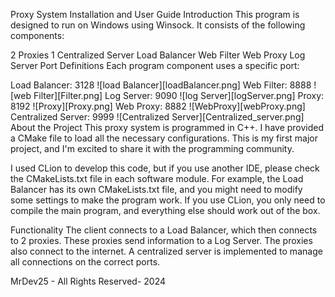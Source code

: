 Proxy System 
Installation and User Guide
Introduction
This program is designed to run on Windows using Winsock. It consists of the following components:

2 Proxies
1 Centralized Server
Load Balancer
Web Filter
Web Proxy
Log Server
Port Definitions
Each program component uses a specific port:

Load Balancer: 3128
![load Balancer][loadBalancer.png]
Web Filter: 8888 
![web Filter][Filter.png]
Log Server: 9090
![log Server][logServer.png]
Proxy: 8192
![Proxy][Proxy.png]
Web Proxy: 8882
![WebProxy][webProxy.png]
Centralized Server: 9999
![Centralized Server][Centralized_server.png]
About the Project
This proxy system is programmed in C++. I have provided a CMake file to load all the necessary configurations. This is my first major project, and I'm excited to share it with the programming community.

I used CLion to develop this code, but if you use another IDE, please check the CMakeLists.txt file in each software module. For example, the Load Balancer has its own CMakeLists.txt file, and you might need to modify some settings to make the program work. If you use CLion, you only need to compile the main program, and everything else should work out of the box.

Functionality
The client connects to a Load Balancer, which then connects to 2 proxies. These proxies send information to a Log Server. The proxies also connect to the internet. A centralized server is implemented to manage all connections on the correct ports.

MrDev25 - All Rights Reserved- 2024
